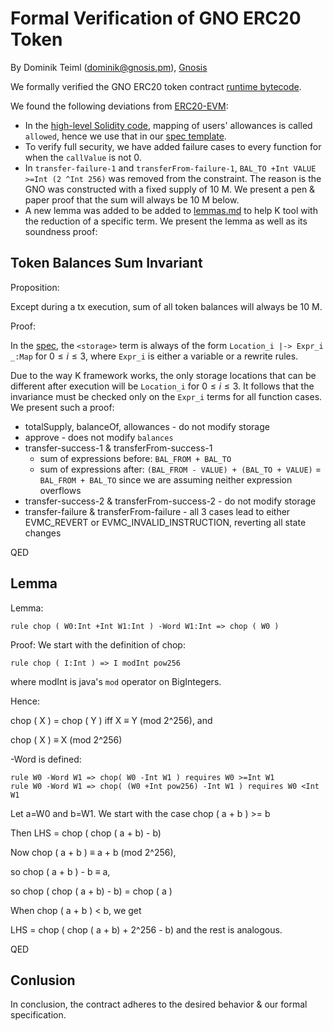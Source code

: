 # Formal Verification of GNO ERC20 Token

By Dominik Teiml (dominik@gnosis.pm), [Gnosis](https://www.gnosis.pm)

We formally verified the GNO ERC20 token contract [runtime bytecode](./gno-erc20.bytes).

We found the following deviations from [ERC20-EVM](../vyper/vyper-erc20-spec.ini):

- In the [high-level Solidity code](https://etherscan.io/address/0x6810e776880c02933d47db1b9fc05908e5386b96#code), mapping of users' allowances is called `allowed`, hence we use that in our [spec template](./gno-erc20-spec.ini).
- To verify full security, we have added failure cases to every function for when the `callValue` is not 0. 
- In `transfer-failure-1` and `transferFrom-failure-1`, `BAL_TO +Int VALUE >=Int (2 ^Int 256)` was removed from the constraint. The reason is the GNO was constructed with a fixed supply of 10 M. We present a pen & paper proof that the sum will always be 10 M below.
- A new lemma was added to be added to [lemmas.md](../../resources/lemmas.md) to help K tool with the reduction of a specific term. We present the lemma as well as its soundness proof:

## Token Balances Sum Invariant

Proposition:

Except during a tx execution, sum of all token balances will always be 10 M.

Proof:

In the [spec](./gno-erc20-spec.ini), the `<storage>` term is always of the form `Location_i |-> Expr_i _:Map` for $0\leq i \leq 3$, where `Expr_i` is either a variable or a rewrite rules.

Due to the way K framework works, the only storage locations that can be different after execution will be `Location_i` for $0 \leq i \leq 3$. It follows that the invariance must be checked only on the `Expr_i` terms for all function cases. We present such a proof:

- totalSupply, balanceOf, allowances - do not modify storage
- approve - does not modify `balances`
- transfer-success-1 & transferFrom-success-1
    - sum of expressions before: `BAL_FROM + BAL_TO`
    - sum of expressions after: `(BAL_FROM - VALUE) + (BAL_TO + VALUE)` = `BAL_FROM + BAL_TO` since we are assuming neither expression overflows
- transfer-success-2 & transferFrom-success-2 - do not modify storage
- transfer-failure & transferFrom-failure - all 3 cases lead to either EVMC_REVERT or EVMC_INVALID_INSTRUCTION, reverting all state changes

QED


## Lemma

Lemma:
```
rule chop ( W0:Int +Int W1:Int ) -Word W1:Int => chop ( W0 )
```

Proof:
We start with the definition of chop:

```
rule chop ( I:Int ) => I modInt pow256
```

where modInt is java's `mod` operator on BigIntegers.

Hence:

chop ( X ) = chop ( Y ) iff X ≡ Y (mod 2^256), and

chop ( X ) ≡ X (mod 2^256)

-Word is defined:

```
rule W0 -Word W1 => chop( W0 -Int W1 ) requires W0 >=Int W1
rule W0 -Word W1 => chop( (W0 +Int pow256) -Int W1 ) requires W0 <Int W1
```

Let a=W0 and b=W1. We start with the case chop ( a + b ) >= b

Then LHS = chop ( chop ( a + b) - b)

Now chop ( a + b ) ≡ a + b (mod 2^256),

so chop ( a + b ) - b ≡ a,

so chop ( chop ( a + b) - b) = chop ( a )


When chop ( a + b ) < b, we get

LHS = chop ( chop ( a + b) + 2^256 - b) and the rest is analogous.

QED

## Conlusion

In conclusion, the contract adheres to the desired behavior & our formal specification.
